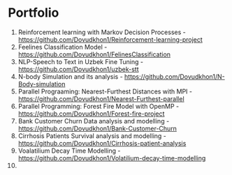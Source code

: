 # Portfolio
1. Reinforcement learning with Markov Decision Processes - https://github.com/Dovudkhon1/Reinforcement-learning-project
2. Feelines Classification Model - https://github.com/Dovudkhon1/FelinesClassification
3. NLP-Speech to Text in Uzbek Fine Tuning - https://github.com/Dovudkhon1/uzbek-stt
4. N-body Simulation and its analysis - https://github.com/Dovudkhon1/N-Body-simulation
5. Parallel Prograaming: Nearest-Furthest Distances with MPI - https://github.com/Dovudkhon1/Nearest-Furthest-parallel
6. Parallel Programming: Forest Fire Model with OpenMP - https://github.com/Dovudkhon1/Forest-fire-project
7. Bank Customer Churn Data analysis and modelling - https://github.com/Dovudkhon1/Bank-Customer-Churn
8. Cirrhosis Patients Survival analysis and modelling - https://github.com/Dovudkhon1/Cirrhosis-patient-analysis
9. Voalatilium Decay Time Modelling - https://github.com/Dovudkhon1/Volatilium-decay-time-modelling
10. 
